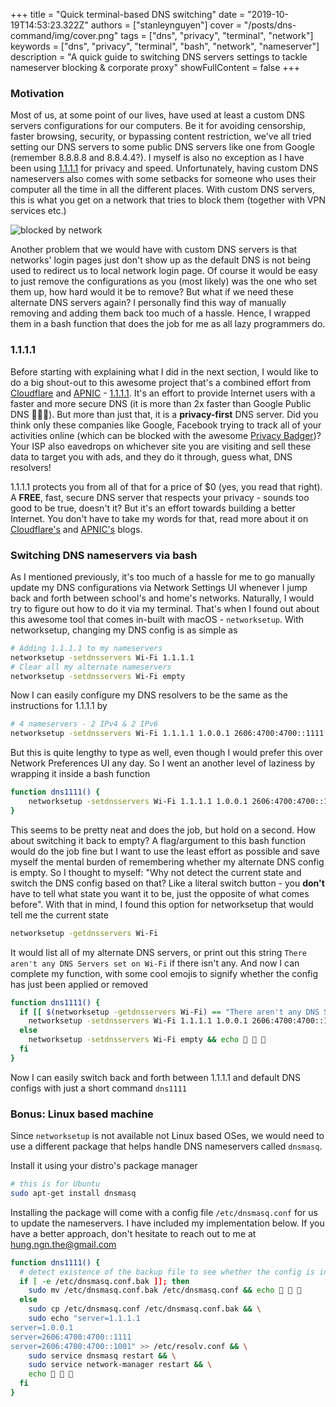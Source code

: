 +++
title = "Quick terminal-based DNS switching"
date = "2019-10-19T14:53:23.322Z"
authors = ["stanleynguyen"]
cover = "/posts/dns-command/img/cover.png"
tags = ["dns", "privacy", "terminal", "network"]
keywords = ["dns", "privacy", "terminal", "bash", "network", "nameserver"]
description = "A quick guide to switching DNS servers settings to tackle nameserver blocking & corporate proxy"
showFullContent = false
+++

### Motivation

Most of us, at some point of our lives, have used at least a custom DNS servers configurations for our computers.
Be it for avoiding censorship, faster browsing, security, or bypassing content restriction, we've all tried setting our DNS servers to some public DNS servers like one from Google (remember 8.8.8.8 and 8.8.4.4?).
I myself is also no exception as I have been using [1.1.1.1](https://1.1.1.1/dns/) for privacy and speed.
Unfortunately, having custom DNS nameservers also comes with some setbacks for someone who uses their computer all the time in all the different places.
With custom DNS servers, this is what you get on a network that tries to block them (together with VPN services etc.)

![blocked by network](/posts/dns-command/img/blocked.png)

Another problem that we would have with custom DNS servers is that networks' login pages just don't show up as the default DNS is not being used to redirect us to local network login page.
Of course it would be easy to just remove the configurations as you (most likely) was the one who set them up, how hard would it be to remove?
But what if we need these alternate DNS servers again?
I personally find this way of manually removing and adding them back too much of a hassle.
Hence, I wrapped them in a bash function that does the job for me as all lazy programmers do.

### 1.1.1.1

Before starting with explaining what I did in the next section, I would like to do a big shout-out to this awesome project that's a combined effort from [Cloudflare](https://www.cloudflare.com/) and [APNIC](https://www.apnic.net/) - [1.1.1.1](https://1.1.1.1/dns/).
It's an effort to provide Internet users with a faster and more secure DNS (it is more than 2x faster than Google Public DNS 🚀🚀🚀).
But more than just that, it is a **privacy-first** DNS server.
Did you think only these companies like Google, Facebook trying to track all of your activities online (which can be blocked with the awesome [Privacy Badger](https://www.eff.org/privacybadger))?
Your ISP also eavedrops on whichever site you are visiting and sell these data to target you with ads, and they do it through, guess what, DNS resolvers!

1.1.1.1 protects you from all of that for a price of \$0 (yes, you read that right).
A **FREE**, fast, secure DNS server that respects your privacy - sounds too good to be true, doesn't it? But it's an effort towards building a better Internet.
You don't have to take my words for that, read more about it on [Cloudflare's](https://blog.cloudflare.com/announcing-1111/) and [APNIC's](https://labs.apnic.net/?p=1127) blogs.

### Switching DNS nameservers via bash

As I mentioned previously, it's too much of a hassle for me to go manually update my DNS configurations via Network Settings UI whenever I jump back and forth between school's and home's networks.
Naturally, I would try to figure out how to do it via my terminal.
That's when I found out about this awesome tool that comes in-built with macOS - `networksetup`.
With networksetup, changing my DNS config is as simple as

```bash
# Adding 1.1.1.1 to my nameservers
networksetup -setdnsservers Wi-Fi 1.1.1.1
# Clear all my alternate nameservers
networksetup -setdnsservers Wi-Fi empty
```

Now I can easily configure my DNS resolvers to be the same as the instructions for 1.1.1.1 by

```bash
# 4 nameservers - 2 IPv4 & 2 IPv6
networksetup -setdnsservers Wi-Fi 1.1.1.1 1.0.0.1 2606:4700:4700::1111 2606:4700:4700::1001
```

But this is quite lengthy to type as well, even though I would prefer this over Network Preferences UI any day. So I went an another level of laziness by wrapping it inside a bash function

```bash
function dns1111() {
    networksetup -setdnsservers Wi-Fi 1.1.1.1 1.0.0.1 2606:4700:4700::1111 2606:4700:4700::1001
}
```

This seems to be pretty neat and does the job, but hold on a second. How about switching it back to empty?
A flag/argument to this bash function would do the job fine but I want to use the least effort as possible and save myself the mental burden of remembering whether my alternate DNS config is empty.
So I thought to myself: "Why not detect the current state and switch the DNS config based on that? Like a literal switch button - you **don't** have to tell what state you want it to be, just the opposite of what comes before".
With that in mind, I found this option for networksetup that would tell me the current state

```bash
networksetup -getdnsservers Wi-Fi
```

It would list all of my alternate DNS servers, or print out this string `There aren't any DNS Servers set on Wi-Fi` if there isn't any.
And now I can complete my function, with some cool emojis to signify whether the config has just been applied or removed

```bash
function dns1111() {
  if [[ $(networksetup -getdnsservers Wi-Fi) == "There aren't any DNS Servers set on Wi-Fi"* ]]; then
    networksetup -setdnsservers Wi-Fi 1.1.1.1 1.0.0.1 2606:4700:4700::1111 2606:4700:4700::1001 && echo 🚀 🚀 🚀
  else
    networksetup -setdnsservers Wi-Fi empty && echo 🚦 🚦 🚦
  fi
}
```

Now I can easily switch back and forth between 1.1.1.1 and default DNS configs with just a short command `dns1111`

### Bonus: Linux based machine

Since `networksetup` is not available not Linux based OSes, we would need to use a different package that helps handle DNS nameservers called `dnsmasq`.

Install it using your distro's package manager

```bash
# this is for Ubuntu
sudo apt-get install dnsmasq
```

Installing the package will come with a config file `/etc/dnsmasq.conf` for us to update the nameservers.
I have included my implementation below.
If you have a better approach, don't hesitate to reach out to me at [hung.ngn.the@gmail.com](mailto:hung.ngn.the@gmail.com)

```bash
function dns1111() {
  # detect existence of the backup file to see whether the config is in place
  if [ -e /etc/dnsmasq.conf.bak ]]; then
    sudo mv /etc/dnsmasq.conf.bak /etc/dnsmasq.conf && echo 🚦 🚦 🚦
  else
    sudo cp /etc/dnsmasq.conf /etc/dnsmasq.conf.bak && \
    sudo echo "server=1.1.1.1
server=1.0.0.1
server=2606:4700:4700::1111
server=2606:4700:4700::1001" >> /etc/resolv.conf && \
    sudo service dnsmasq restart && \
    sudo service network-manager restart && \
    echo 🚀 🚀 🚀
  fi
}
```
